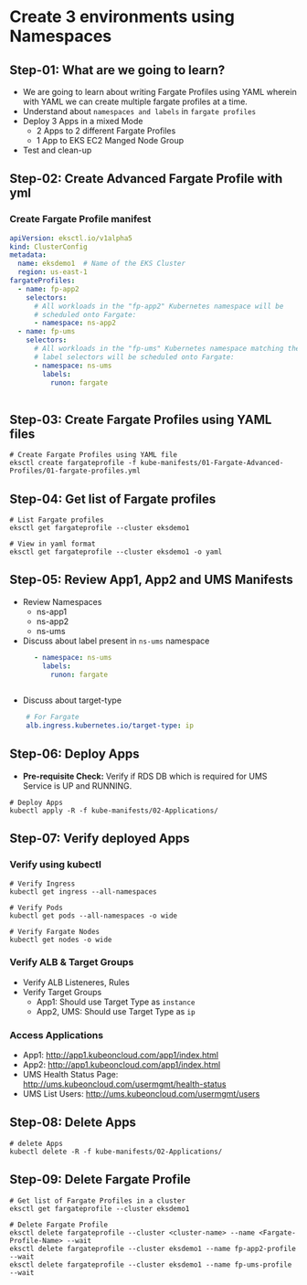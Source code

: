 # Create 3 environments using Namespaces

## Step-01: What are we going to learn?
- We are going to learn about writing Fargate Profiles using YAML wherein with YAML we can create multiple fargate profiles at a time. 
- Understand about `namespaces and labels` in `fargate profiles`
- Deploy 3 Apps in a mixed Mode
  - 2 Apps to 2 different Fargate Profiles
  - 1 App to EKS EC2 Manged Node Group
- Test and clean-up  

## Step-02: Create Advanced Fargate Profile with yml

### Create Fargate Profile manifest
```yml
apiVersion: eksctl.io/v1alpha5
kind: ClusterConfig
metadata:
  name: eksdemo1  # Name of the EKS Cluster
  region: us-east-1
fargateProfiles:
  - name: fp-app2
    selectors:
      # All workloads in the "fp-app2" Kubernetes namespace will be
      # scheduled onto Fargate:      
      - namespace: ns-app2
  - name: fp-ums
    selectors:
      # All workloads in the "fp-ums" Kubernetes namespace matching the following
      # label selectors will be scheduled onto Fargate:      
      - namespace: ns-ums
        labels:
          runon: fargate     
   
```

## Step-03: Create Fargate Profiles using YAML files
```
# Create Fargate Profiles using YAML file
eksctl create fargateprofile -f kube-manifests/01-Fargate-Advanced-Profiles/01-fargate-profiles.yml
```

## Step-04:  Get list of Fargate profiles
```
# List Fargate profiles
eksctl get fargateprofile --cluster eksdemo1

# View in yaml format
eksctl get fargateprofile --cluster eksdemo1 -o yaml
```

## Step-05: Review App1, App2 and UMS Manifests
- Review Namespaces 
  - ns-app1
  - ns-app2
  - ns-ums
- Discuss about label present in `ns-ums` namespace 
```yml
      - namespace: ns-ums
        labels:
          runon: fargate     
   
```
- Discuss about target-type
```yml
    # For Fargate
    alb.ingress.kubernetes.io/target-type: ip    
```

## Step-06: Deploy Apps
- **Pre-requisite Check:** Verify if RDS DB which is required for UMS Service is UP and RUNNING. 
```
# Deploy Apps
kubectl apply -R -f kube-manifests/02-Applications/
```

## Step-07: Verify deployed Apps

### Verify using kubectl
```
# Verify Ingress
kubectl get ingress --all-namespaces

# Verify Pods
kubectl get pods --all-namespaces -o wide

# Verify Fargate Nodes
kubectl get nodes -o wide
```

### Verify ALB & Target Groups
- Verify ALB Listeneres, Rules
- Verify Target Groups
  - App1: Should use Target Type as `instance`
  - App2, UMS: Should use Target Type as `ip`


### Access Applications
- App1: http://app1.kubeoncloud.com/app1/index.html
- App2: http://app1.kubeoncloud.com/app1/index.html
- UMS Health Status Page: http://ums.kubeoncloud.com/usermgmt/health-status
- UMS List Users: http://ums.kubeoncloud.com/usermgmt/users 


## Step-08: Delete Apps
```
# delete Apps
kubectl delete -R -f kube-manifests/02-Applications/
```

## Step-09: Delete Fargate Profile
```
# Get list of Fargate Profiles in a cluster
eksctl get fargateprofile --cluster eksdemo1

# Delete Fargate Profile
eksctl delete fargateprofile --cluster <cluster-name> --name <Fargate-Profile-Name> --wait
eksctl delete fargateprofile --cluster eksdemo1 --name fp-app2-profile --wait
eksctl delete fargateprofile --cluster eksdemo1 --name fp-ums-profile --wait

```
